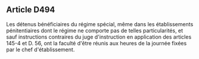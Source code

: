 Article D494
----
Les détenus bénéficiaires du régime spécial, même dans les établissements
pénitentiaires dont le régime ne comporte pas de telles particularités, et sauf
instructions contraires du juge d'instruction en application des articles 145-4
et D. 56, ont la faculté d'être réunis aux heures de la journée fixées par le
chef d'établissement.

